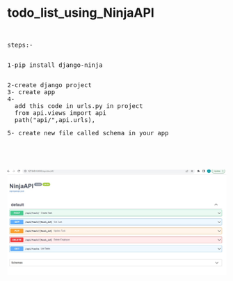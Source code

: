 # todo_list_using_NinjaAPI
<pre>

<p>steps:- </p>
1-pip install django-ninja</p>
2-create django project
3- create app
4-
  add this code in urls.py in project 
  from api.views import api
  path("api/",api.urls),
<p>5- create new file called schema in your app </p>

  
</pre>
![Ninja API](https://github.com/Shymaa2611/todo_list_using_NinjaAPI/blob/8fd53b79e4d5a3c21432223bc8971ab31b954a4a/ninjaAPI.jpg)
